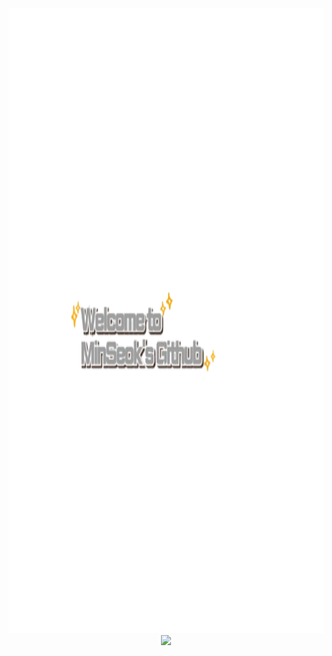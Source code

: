 <div align="center">
  <img width="2000px" height="1000px" src="https://github.com/Min-Seok-Kim/Min-Seok-Kim/blob/main/제목을_입력해주세요_-001-removebg-preview.png" />
  <img src="https://github-readme-stats.vercel.app/api?username=Min-Seok-Kim&show_icons=true&theme=radical"/>
</div>
